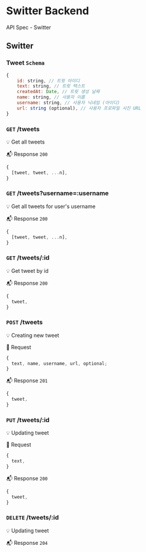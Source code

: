 # Switter Backend

API Spec - Switter

## Switter

### Tweet `Schema`

```js
{
    id: string, // 트윗 아이디
    text: string, // 트윗 텍스트
    createdAt: Date, // 트윗 생성 날짜
    name: string, // 사용자 이름
    username: string, // 사용자 닉네임 (아이디)
    url: string (optional), // 사용자 프로파일 사진 URL
}
```

### `GET` /tweets

💡 Get all tweets

📬 Response `200`

```js
{
  [tweet, tweet, ...n],
}
```

### `GET` /tweets?username=:username

💡 Get all tweets for user's username

📬 Response `200`

```js
{
  [tweet, tweet, ...n],
}
```

### `GET` /tweets/:id

💡 Get tweet by id

📬 Response `200`

```js
{
  tweet,
}
```

### `POST` /tweets

💡 Creating new tweet

📮 Request

```js
{
  text, name, username, url, optional;
}
```

📬 Response `201`

```js
{
  tweet,
}
```

### `PUT` /tweets/:id

💡 Updating tweet

📮 Request

```js
{
  text,
}
```

📬 Response `200`

```js
{
  tweet,
}
```

### `DELETE` /tweets/:id

💡 Updating tweet

📬 Response `204`
